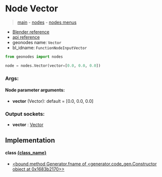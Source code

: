 # Node Vector

> [main](../structure.md) - [nodes](nodes.md) - [nodes menus](nodes_menus.md)

- [Blender reference](https://docs.blender.org/manual/en/latest/modeling/geometry_nodes/input/vector.html)
- [api reference](https://docs.blender.org/api/current/bpy.types.FunctionNodeInputVector.html)
- geonodes name: `Vector`
- bl_idname: `FunctionNodeInputVector`

```python
from geonodes import nodes

node = nodes.Vector(vector=[0.0, 0.0, 0.0])
```

### Args:

#### Node parameter arguments:

- **vector** (Vector): default = [0.0, 0.0, 0.0]

### Output sockets:

- **vector** : [Vector](Vector.md)

## Implementation

#### class [{class_name}]({class_name}.md)

 - [<bound method Generator.fname of <generator.code_gen.Constructor object at 0x1683b2170>>](Vector.md#Vector-classmethod)
